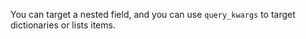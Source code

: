 You can target a nested field, and you can use ```query_kwargs``` to target dictionaries or lists items.